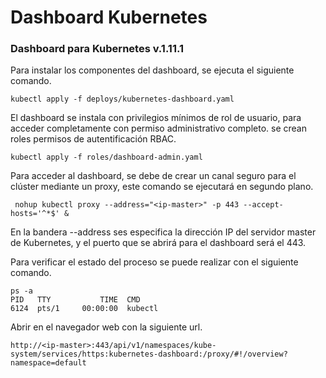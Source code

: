 # Dashboard Kubernetes

### Dashboard para Kubernetes v.1.11.1

Para  instalar los componentes del dashboard, se ejecuta el siguiente comando.

```
kubectl apply -f deploys/kubernetes-dashboard.yaml
```

El dashboard se instala con privilegios mínimos de rol de usuario, para acceder completamente con permiso administrativo completo. se crean roles permisos de autentificación RBAC.

```
kubectl apply -f roles/dashboard-admin.yaml
```

Para acceder al dashboard, se debe de crear un canal seguro para el clúster mediante un proxy, este comando se ejecutará en segundo plano.  
```
 nohup kubectl proxy --address="<ip-master>" -p 443 --accept-hosts='^*$' &
```
En la bandera --address ses especifica la dirección IP del servidor master de Kubernetes, y el puerto que se abrirá para el dashboard será el 443. 

Para verificar el estado del proceso se puede realizar con el siguiente comando. 
```
ps -a 
PID   TTY           TIME  CMD 
6124  pts/1     00:00:00  kubectl 
```

Abrir en el navegador web con la siguiente url.
``` 
http://<ip-master>:443/api/v1/namespaces/kube-system/services/https:kubernetes-dashboard:/proxy/#!/overview?namespace=default
```
